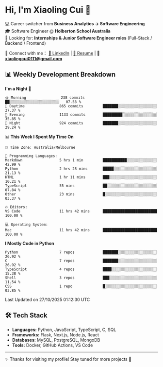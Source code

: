 # Hi, I'm Xiaoling Cui 👋

💻 Career switcher from **Business Analytics → Software Engineering**  
🎓 Software Engineer @ **Holberton School Australia**  
💼 Looking for: **Internships & Junior Software Engineer roles** (Full-Stack / Backend / Frontend)  

🔗 Connect with me：
[💼 LinkedIn](https://www.linkedin.com/in/xiaoling-cui-9b504a350/) | 
[📄 Resume](https://xl-c111.github.io/xiaoling-cui-resume/) | 
📧 **xiaolingcui0111@gmail.com**




## 📊 Weekly Development Breakdown  

<!--START_SECTION:waka-->
**I'm a Night 🦉** 

```text
🌞 Morning                238 commits         ██░░░░░░░░░░░░░░░░░░░░░░░   07.53 % 
🌆 Daytime                865 commits         ███████░░░░░░░░░░░░░░░░░░   27.37 % 
🌃 Evening                1133 commits        █████████░░░░░░░░░░░░░░░░   35.85 % 
🌙 Night                  924 commits         ███████░░░░░░░░░░░░░░░░░░   29.24 % 
```


📊 **This Week I Spent My Time On** 

```text
🕑︎ Time Zone: Australia/Melbourne

💬 Programming Languages: 
Markdown                 5 hrs 1 min         ███████████░░░░░░░░░░░░░░   42.99 % 
Python                   2 hrs 28 mins       █████░░░░░░░░░░░░░░░░░░░░   21.13 % 
HTML                     1 hr 11 mins        ███░░░░░░░░░░░░░░░░░░░░░░   10.21 % 
TypeScript               55 mins             ██░░░░░░░░░░░░░░░░░░░░░░░   07.84 % 
Other                    23 mins             █░░░░░░░░░░░░░░░░░░░░░░░░   03.37 % 

🔥 Editors: 
VS Code                  11 hrs 42 mins      █████████████████████████   100.00 % 

💻 Operating System: 
Mac                      11 hrs 42 mins      █████████████████████████   100.00 % 
```

**I Mostly Code in Python** 

```text
Python                   7 repos             ███████░░░░░░░░░░░░░░░░░░   26.92 % 
C                        7 repos             ███████░░░░░░░░░░░░░░░░░░   26.92 % 
TypeScript               4 repos             ████░░░░░░░░░░░░░░░░░░░░░   15.38 % 
Shell                    3 repos             ███░░░░░░░░░░░░░░░░░░░░░░   11.54 % 
CSS                      1 repo              █░░░░░░░░░░░░░░░░░░░░░░░░   03.85 % 
```




 Last Updated on 27/10/2025 01:12:30 UTC
<!--END_SECTION:waka-->


## 🛠️ Tech Stack

- **Languages:** Python, JavaScript, TypeScript, C, SQL  
- **Frameworks:** Flask, Next.js, Node.js, React  
- **Databases:** MySQL, PostgreSQL, MongoDB  
- **Tools:** Docker, GitHub Actions, VS Code  

---

✨ Thanks for visiting my profile! Stay tuned for more projects 🚀
